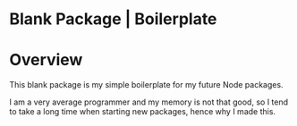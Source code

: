 # Blank Package | Boilerplate

# Overview

This blank package is my simple boilerplate for my future Node packages.

I am a very average programmer and my memory is not that good, so I tend to take a long time when starting new packages, hence why I made this.